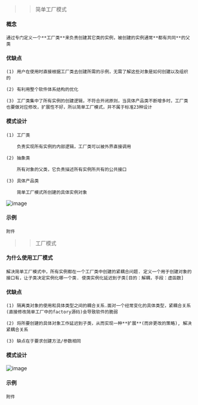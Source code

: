 >> 简单工厂模式

#### 概念

    通过专门定义一个**工厂类**来负责创建其它类的实例，被创建的实例通常**都有共同**的父类

#### 优缺点

    (1) 用户在使用时直接根据工厂类去创建所需的示例，无需了解这些对象是如何创建以及组织的
    
    (2) 有利用整个软件体系结构的优化
    
    (3) 工厂类集中了所有实例的创建逻辑，不符合开闭原则，当具体产品类不断增多时，工厂类也要做对应修改，扩展性不好，所以简单工厂模式，并不属于标准23种设计

#### 模式设计

    (1) 工厂类
    
        负责实现所有实例的内部逻辑，工厂类可以被外界直接调用
        
    (2) 抽象类
    
        所有对象的父类，它负责描述所有实例所共有的公共接口
    
    (3) 具体产品类

        简单工厂模式所创建的具体实例对象

![image](https://user-images.githubusercontent.com/42632290/232202396-654512b1-3cbf-4a53-a25c-e77c8315ed46.png)


#### 示例

```
附件
```

>> 工厂模式

#### 为什么使用工厂模式

    解决简单工厂模式中，所有实例都在一个工厂类中创建的紧耦合问题. 定义一个用于创建对象的接口有，让子类决定实例化哪一个类. 使类实例化延迟到子类[目的：解耦，手段：虚函数]

#### 优缺点

    (1) 隔离类对象的使用和具体类型之间的耦合关系.面对一个经常变化的具体类型，紧耦合关系(直接修改简单工厂中的factory源码)会导致软件的脆弱
    
    (2) 将所要创建的具体对象工作延迟到子类，从而实现一种**扩展**(而非更改的策略), 解决紧耦合关系
    
    (3) 缺点在于要求创建方法/参数相同

#### 模式设计

![image](https://user-images.githubusercontent.com/42632290/232262775-f6016dfd-89d9-4350-a312-45802d107c17.png)

#### 示例

```
附件
```



